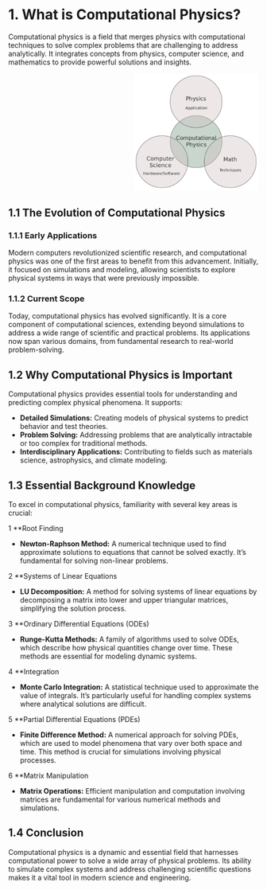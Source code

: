 # 1. What is Computational Physics?

Computational physics is a field that merges physics with computational techniques to solve complex problems that are challenging to address analytically. It integrates concepts from physics, computer science, and mathematics to provide powerful solutions and insights. 
<p align="right">
  <img src="./Computational_physics_diagram.png" alt="Flowchart of the Computational Process" width="50%" />
</p>


## 1.1 The Evolution of Computational Physics

### 1.1.1 Early Applications

Modern computers revolutionized scientific research, and computational physics was one of the first areas to benefit from this advancement. Initially, it focused on simulations and modeling, allowing scientists to explore physical systems in ways that were previously impossible.

### 1.1.2 Current Scope

Today, computational physics has evolved significantly. It is a core component of computational sciences, extending beyond simulations to address a wide range of scientific and practical problems. Its applications now span various domains, from fundamental research to real-world problem-solving.

## 1.2 Why Computational Physics is Important

Computational physics provides essential tools for understanding and predicting complex physical phenomena. It supports:

- **Detailed Simulations:** Creating models of physical systems to predict behavior and test theories.
- **Problem Solving:** Addressing problems that are analytically intractable or too complex for traditional methods.
- **Interdisciplinary Applications:** Contributing to fields such as materials science, astrophysics, and climate modeling.

## 1.3 Essential Background Knowledge

To excel in computational physics, familiarity with several key areas is crucial:

1 **Root Finding

- **Newton-Raphson Method:** A numerical technique used to find approximate solutions to equations that cannot be solved exactly. It’s fundamental for solving non-linear problems.

2 **Systems of Linear Equations

- **LU Decomposition:** A method for solving systems of linear equations by decomposing a matrix into lower and upper triangular matrices, simplifying the solution process.

3 **Ordinary Differential Equations (ODEs)

- **Runge-Kutta Methods:** A family of algorithms used to solve ODEs, which describe how physical quantities change over time. These methods are essential for modeling dynamic systems.

4 **Integration

- **Monte Carlo Integration:** A statistical technique used to approximate the value of integrals. It’s particularly useful for handling complex systems where analytical solutions are difficult.

5 **Partial Differential Equations (PDEs)

- **Finite Difference Method:** A numerical approach for solving PDEs, which are used to model phenomena that vary over both space and time. This method is crucial for simulations involving physical processes.

6 **Matrix Manipulation

- **Matrix Operations:** Efficient manipulation and computation involving matrices are fundamental for various numerical methods and simulations.

## 1.4 Conclusion

Computational physics is a dynamic and essential field that harnesses computational power to solve a wide array of physical problems. Its ability to simulate complex systems and address challenging scientific questions makes it a vital tool in modern science and engineering.
